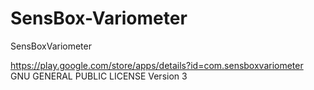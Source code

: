 SensBox-Variometer
==================

SensBoxVariometer

https://play.google.com/store/apps/details?id=com.sensboxvariometer
GNU GENERAL PUBLIC LICENSE Version 3
